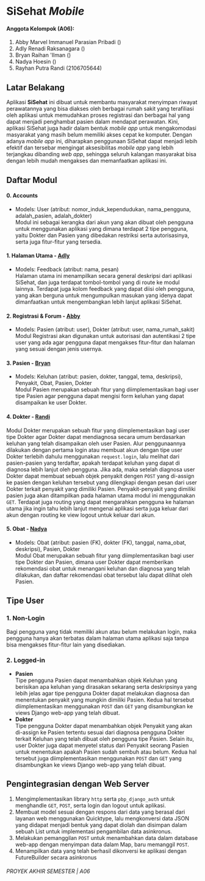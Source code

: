 # SiSehat _Mobile_

#### Anggota Kelompok (A06):
1. Abby Marvel Immanuel Parasian Pribadi (<NPM>)
2. Adly Renadi Raksanagara (<NPM>)
3. Bryan Raihan 'Ilman (<NPM>)
4. Nadya Hoesin (<NPM>)
5. Rayhan Putra Randi (2106705644)

## Latar Belakang
Aplikasi **SiSehat** ini dibuat untuk membantu masyarakat menyimpan riwayat perawatannya yang bisa diakses oleh berbagai rumah sakit yang terafiliasi oleh aplikasi untuk memudahkan proses registrasi dan berbagai hal yang dapat menjadi penghambat pasien dalam mendapat perawatan. Kini, aplikasi SiSehat juga hadir dalam bentuk _mobile app_ untuk mengakomodasi masyarakat yang masih belum memiliki akses cepat ke komputer. Dengan adanya _mobile app_ ini, diharapkan penggunaan SiSehat dapat menjadi lebih efektif dan tersebar mengingat aksesibilitas _mobile app_ yang lebih terjangkau dibanding _web app_, sehingga seluruh kalangan masyarakat bisa dengan lebih mudah mengakses dan memanfaatkan aplikasi ini.

## Daftar Modul
#### 0. Accounts
- Models: User (atribut: nomor_induk_kependudukan, nama_pengguna, adalah_pasien, adalah_dokter)<br>
Modul ini sebagai kerangka dari akun yang akan dibuat oleh pengguna untuk menggunakan aplikasi yang dimana terdapat 2 tipe pengguna, yaitu Dokter dan Pasien yang dibedakan restriksi serta autorisasinya, serta juga fitur-fitur yang tersedia.

#### 1. Halaman Utama - [Adly](https://github.com/adlyrndi)
- Models: Feedback (atribut: nama, pesan)<br>
Halaman utama ini menampilkan secara general deskripsi dari aplikasi SiSehat, dan juga terdapat tombol-tombol yang di route ke modul lainnya. Terdapat juga kolom feedback yang dapat diisi oleh pengguna, yang akan berguna untuk mengumpulkan masukan yang idenya dapat dimanfaatkan untuk mengembangkan lebih lanjut aplikasi SiSehat.

#### 2. Registrasi & Forum - [Abby](https://github.com/abbymarvel6)
- Models: Pasien (atribut: user), Dokter (atribut: user, nama_rumah_sakit)<br>
Modul Registrasi akan digunakan untuk autorisasi dan autentikasi 2 tipe user yang ada agar pengguna dapat mengakses fitur-fitur dan halaman yang sesuai dengan jenis usernya.

#### 3. Pasien - [Bryan](https://github.com/bryan-ilman)
- Models: Keluhan (atribut: pasien, dokter, tanggal, tema, deskripsi), Penyakit, Obat, Pasien, Dokter <br>
Modul Pasien merupakan sebuah fitur yang diimplementasikan bagi user tipe Pasien agar pengguna dapat mengisi form keluhan yang dapat disampaikan ke user Dokter.

#### 4. Dokter - [Randi](https://github.com/rayhanrandi)
Modul Dokter merupakan sebuah fitur yang diimplementasikan bagi user tipe Dokter agar Dokter dapat mendiagnosa secara umum berdasarkan keluhan yang telah disampaikan oleh user Pasien. Alur penggunaannya dilakukan dengan pertama login atau membuat akun dengan tipe user Dokter terlebih dahulu menggunakan `request.login`, lalu melihat dari pasien-pasien yang terdaftar, apakah terdapat keluhan yang dapat di diagnosa lebih lanjut oleh pengguna. Jika ada, maka setelah diagnosa user Dokter dapat membuat sebuah objek penyakit dengen `POST` yang di-assign ke pasien dengan keluhan tersebut yang dilengkapi dengan pesan dari user Dokter terkait penyakit yang dimiliki Pasien. Penyakit-penyakit yang dimiliki pasien juga akan ditampilkan pada halaman utama modul ini menggunakan `GET`. Terdapat juga routing yang dapat mengarahkan pengguna ke halaman utama jika ingin tahu lebih lanjut mengenai aplikasi serta juga keluar dari akun dengan routing ke view logout untuk keluar dari akun.

#### 5. Obat - [Nadya](https://github.com/nadyahoesin)
- Models:  Obat (atribut: pasien (FK), dokter (FK), tanggal, nama_obat, deskripsi), Pasien, Dokter <br>
Modul Obat merupakan sebuah fitur yang diimplementasikan bagi user tipe Dokter dan Pasien, dimana user Dokter dapat memberikan rekomendasi obat untuk menangani keluhan dan diagnosa yang telah dilakukan, dan daftar rekomendasi obat tersebut lalu dapat dilihat oleh Pasien.

## Tipe User
### 1. Non-Login
Bagi pengguna yang tidak memiliki akun atau belum melakukan login, maka pengguna hanya akan terbatas dalam halaman utama aplikasi saja tanpa bisa mengakses fitur-fitur lain yang disediakan.

### 2. Logged-in
- **Pasien**<br>
Tipe pengguna Pasien dapat menambahkan objek Keluhan yang berisikan apa keluhan yang dirasakan sekarang serta deskripsinya yang lebih jelas agar tipe pengguna Dokter dapat melakukan diagnosa dan menentukan penyakit yang mungkin dimiliki Pasien. Kedua hal tersebut diimplementasikan menggunakan `POST` dan `GET` yang disambungkan ke views Django web-app yang telah dibuat.
- **Dokter**<br>
Tipe pengguna Dokter dapat menambahkan objek Penyakit yang akan di-assign ke Pasien tertentu sesuai dari diagnosa pengguna Dokter terkait Keluhan yang telah dibuat oleh pengguna tipe Pasien. Selain itu, user Dokter juga dapat menyetel status dari Penyakit seorang Pasien untuk menentukan apakah Pasien sudah sembuh atau belum. Kedua hal tersebut juga diimplementasikan menggunakan `POST` dan `GET` yang disambungkan ke views Django web-app yang telah dibuat.

## Pengintegrasian dengan Web Server
1. Mengimplementasikan library `http` serta `pbp_django_auth` untuk menghandle `GET`, `POST`, serta login dan logout untuk aplikasi.
2. Membuat model sesuai dengan respons dari data yang berasal dari layanan web menggunakan Quicktype, lalu mengkonversi data JSON yang didapat menjadi bentuk yang dapat diolah dan disimpan dalam sebuah List untuk implementasi pengambilan data asinkronus.
3. Melakukan pemanggilan `POST` untuk menambahkan data dalam database web-app dengan menyimpan data dalam Map, baru memanggil `POST`.
5. Menampilkan data yang telah berhasil dikonversi ke aplikasi dengan FutureBuilder secara asinkronus




###### PROYEK AKHIR SEMESTER | A06
